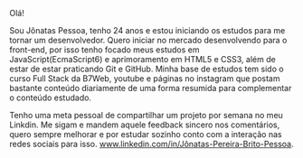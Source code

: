 Olá!
  
  Sou Jônatas Pessoa, tenho 24 anos e estou iniciando os estudos para me tornar um desenvolvedor. Quero iniciar no mercado desenvolvendo para o front-end, por isso tenho focado meus estudos em JavaScript(EcmaScript6) e aprimoramento em HTML5 e CSS3, além de estar de estar praticando Git e GitHub.
  Minha base de estudos tem sido o curso Full Stack da B7Web, youtube e páginas no instagram que postam bastante conteúdo diariamente de uma forma resumida para complementar o conteúdo estudado.

  Tenho uma meta pessoal de compartilhar um projeto por semana no meu Linkdin. Me sigam e mandem aquele feedback sincero nos comentários, quero sempre melhorar e por estudar sozinho conto com a interação nas redes sociais para isso. www.linkedin.com/in/Jônatas-Pereira-Brito-Pessoa.



